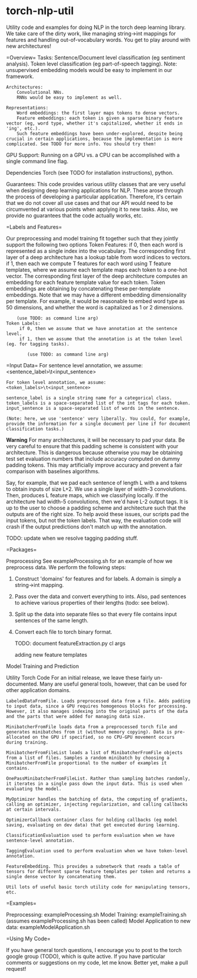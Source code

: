 # torch-nlp-util
Utility code and examples for doing NLP in the torch deep learning library. We take care of the dirty work, like managing string->int mappings for features and handling out-of-vocabulary words. You get to play around with new architectures!

=Overview=
	Tasks:
		Sentence/Document level classification (eg sentiment analysis). 
		Token level classification (eg part-of-speech tagging).
		Note: unsupervised embedding models would be easy to implement in our framework.
		
	Architectures:
		Convolutional NNs. 
		RNNs would be easy to implement as well. 

	Representations:
		Word embeddings: the first layer maps tokens to dense vectors.
		Feature embeddings: each token is given a sparse binary feature vector (eg, word type, whether it's capitalized, whether it ends in 'ing', etc.). 
		Such feature embeddings have been under-explored, despite being crucial in certain applications, because the implementation is more complicated. See TODO for more info. You should try them! 


GPU Support:
	Running on a GPU vs. a CPU can be accomplished with a single command line flag. 

Dependencies
	Torch (see TODO for installation instructions), python. 


Guarantees:
	This code provides various utility classes that are very useful when designing deep learning applications for NLP. These arose through the process of developing a particular application. Therefore, it's certain that we do not cover all use cases and that our API would need to be circumvented at various points when applying it to new tasks. Also, we provide no guarantees that the code actually works, etc.


=Labels and Features=

Our preprocessing and model training fit together such that they jointly support the following two options
	Token Features: 
		if 0, then each word is represented as a single index into the vocabulary. The corresponding first layer of a deep architecture has a lookup table from word indices to vectors. 
		if 1, then each we compute T features for each word using T feature templates, where we assume each template maps each token to a one-hot vector. The corresponding first layer of the deep architecture computes an embedding for each feature template value for each token. Token embeddings are obtaining by concatenating these per-template embeddings. Note that we may have a different embedding dimensionality per template. For example, it would be reasonable to embed word type as 50 dimensions, and whether the word is capitalized as 1 or 2 dimensions. 

		(use TODO: as command line arg)
	Token Labels:
		 if 0, then we assume that we have annotation at the sentence level. 
		 if 1, then we assume that the annotation is at the token level (eg. for tagging tasks).

			(use TODO: as command line arg)

=Input Data=
	For sentence level annotation, we assume:
	<sentence_label>\t<input_sentence>
	
	For token level annotation, we assume:
	<token_labels>\t<input_sentence>

	sentence_label is a single string name for a categorical class. token_labels is a space-separated list of the int tags for each token. input_sentence is a space-separated list of words in the sentence.

	(Note: here, we use 'sentence' very liberally. You could, for example, provide the information for a single document per line if for document classification tasks.)

**Warning**
For many architectures, it will be necessary to pad your data. Be very careful to ensure that this padding scheme is consistent with your architecture. This is dangerous because otherwise you may be obtaining test set evaluation numbers that include accuracy computed on dummy padding tokens. This may artificially improve accuracy and prevent a fair comparison with baselines algorithms. 

Say, for example, that we pad each sentence of length L with a <START> and <END> tokens to obtain inputs of size L+2. We use a single layer of width-3 convolutions. Then, produces L feature maps, which we classifying locally. If the architecture had width-5 convolutions, then we'd have L-2 output tags. It is up to the user to choose a padding scheme and architecture such that the  outputs are of the right size. To help avoid these issues, our scripts pad the input tokens, but not the token labels. That way, the evaluation code will crash if the output predictions don't match up with the annotation. 

TODO: update when we resolve tagging padding stuff.

=Packages=

Preprocessing
See exampleProcessing.sh for an example of how we preprocess data. We perform the following steps:

1) Construct 'domains' for features and for labels. A domain is simply a string->int mapping. 
2) Pass over the data and convert everything to ints. Also, pad sentences to achieve various properties of their lengths (todo: see below).
3) Split up the data into separate files so that every file contains input sentences of the same length.
4) Convert each file to torch binary format.


	TODO: document featureExtraction.py
	cl args
	
	adding new feature templates
	

Model Training and Prediction
	

Utility Torch Code
	For an initial release, we leave these fairly un-documented. Many are useful general tools, however, that can be used for other application domains. 

	LabeledDataFromFile. Loads preprocessed data from a file. Adds padding to input data, since a GPU requires homogenous blocks for processing. However, it also manages indexing into the original parts of the data and the parts that were added for managing data size. 

	MinibatcherFromFile loads data from a preprocessed torch file and generates minibatches from it (without memory copying). Data is pre-allocated on the GPU if specified, so no CPU-GPU movement occurs during training. 

	MinibatcherFromFileList loads a list of MinibatcherFromFile objects from a list of files. Samples a random minibatch by choosing a MinibatcherFromFile proportional to the number of examples it contains. 

	OnePassMinibatcherFromFileList. Rather than sampling batches randomly, it iterates in a single pass down the input data. This is used when evaluating the model.

	MyOptimizer handles the batching of data, the computing of gradients, calling an optimizer, injecting regularization, and calling callbacks at certain intervals.

	OptimizerCallback container class for holding callbacks (eg model saving, evaluating on dev data) that get executed during learning. 

	ClassificationEvaluation used to perform evaluation when we have sentence-level annotation.

	TaggingEvaluation used to perform evaluation when we have token-level annotation.

	FeatureEmbedding. This provides a subnetwork that reads a table of tensors for different sparse feature templates per token and returns a single dense vector by concatenating them.

	Util lots of useful basic torch utility code for manipulating tensors, etc.


=Examples=

Preprocessing: exampleProcessing.sh
Model Training: exampleTraining.sh (assumes exampleProcessing.sh has been called)
Model Application to new data: exampleModelApplication.sh


=Using My Code=

If you have general torch questions, I encourage you to post to the torch google group (TODO), which is quite active. If you have particular comments or suggestions on my code, let me know. Better yet, make a pull request!

